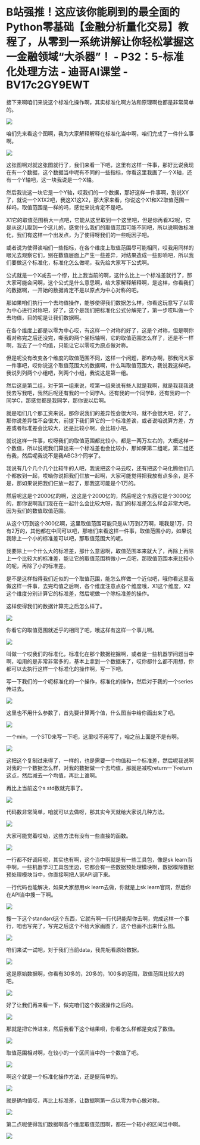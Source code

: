 # B站强推！这应该你能刷到的最全面的Python零基础【金融分析量化交易】教程了，从零到一系统讲解让你轻松掌握这一金融领域“大杀器”！ - P32：5-标准化处理方法 - 迪哥AI课堂 - BV17c2GY9EWT

接下来啊咱们来说这个标准化操作啊，其实标准化啊方法和原理啊也都是非常简单的。

![](img/0c30cf0a5fa2776b9fe64d75bb496e3a_1.png)

咱们先来看这个图啊，我为大家解释解释在标准化当中啊，咱们完成了一件什么事啊。

![](img/0c30cf0a5fa2776b9fe64d75bb496e3a_3.png)

这张图啊对就这张图就行了，我们来看一下吧，这里有这样一件事，那好比说我现在有一个数据，这个数据当中呢有不同的一些指标，你看这里我画了一个X轴，还有一个Y轴吧，这一块我说是一个X轴。

然后我说这一块它是一个Y轴，哎我们的一个数据，那好这样一件事啊，别说XY了，就说一个X1X2吧，我这X1这X2，那大家来看，你说这个X1和X2取值范围一样吗，取值范围是一样的吗，感觉来说肯定不是吧。

X1它的取值范围稍大一点吧，它能从这里取到一个这里吧，但是你再看X2呢，它是从这儿取到一个这儿的，感觉什么我们的取值范围可能不同吧，所以说啊做标准化，我们有这样一个出发点，为了使得呀我们的一些呃因子吧。

或者说为使得诶咱们一些指标，在各个维度上取值范围尽可能相同，哎我用同样的眼光去观察它们，别在数值层面上产生一些差异，对结果造成一些影响吧，所以我们要做这个标准化，标准化怎么做呢，我先给大家写下公式啊。

公式就是一个X减去一个缪，比上我当前的啊，这什么比上一个标准差就行了，那大家可能会问啊，这个公式是什么意思啊，给大家解释解释啊，是这样，你看我们的数据啊，一开始的数据肯定不是以原点为中心对称的吧。

那如果咱们执行一个去均值操作，能够使得我们数据怎么样，你看这玩意写了以零为中心进行对称吧，好了，这个是我们把标准化公式分解完了，第一步哎叫做一个去均值，目的呢是让我们数据啊。

在各个维度上都是以零为中心哎，有这样一个对称的好了，这是个对称，但是啊你看对称完之后还没完，嘶我的两个坐标轴啊，它的取值范围怎么样了，还是不一样啊，我去了一个均值，只能让它以零哎为原点做对称。

但是呢没有改变各个维度的取值范围不同，这样一个问题，那咋办啊，那我问大家一件事吧，哎你说这个取值范围大的数据啊，什么叫取值范围大，我说我这样吧，我说列列两个小组吧，列两个小组，我说这是第一组。

然后这是第二组，对于第一组来说，哎第一组来说有些人就是我啊，就是我我我说我去写我吧，我然后呢还有我的一个同学A，还有我的一个同学B，还有我的一个同学C，那感觉都是我同学，那你说以后啊。

就是咱们几个那工资来说，那你说我们的差异性会很大吗，就不会很大吧，好了，那你说差异性不会很大，前提下我们算它的一个标准差诶，或者说咱说算方差，方差或者标准差会比较大，还是比较小啊，会比较小吧。

就说这样一件事，哎呀我们的取值范围都比较小，都是一两万左右的，大概这样一个数值，所以说呢我们算出来一个标准差也会比较小，那如果第二组呢，第二组还有我，然后呢我说不是我ABC3个同学了。

我说有几个几个几个比较牛的人吧，我说把这个马云哎，还有把这个马化腾他们几个都放到一起，哎呦你说把我们仨放一起啊，大家可能觉得把我放有点多余，是不是，那如果说把我们仨放一起了，那我这可能是个1万的。

然后呢这是个2000亿的啊，这这是个2000亿的，然后呢这个东西它是个3000亿的，那你说啊我们现在在一起什么会比较大呀，我们的标准差怎么样会非常大吧，因为我们的数值取值范围。

从这个1万到这个300亿啊，这里取值范围可能只是从1万到2万啊，哦我是1万，只有2万的，其他都在中间可以吧，那咱们来看这样一件事，取值范围小的，如果说我除上一个小的标准差可以吧，那取值范围大的呢。

我要除上一个什么大的标准差，那什么意思啊，取值范围本来就大了，再除上再除上一个比较大的标准差，能让它的取值范围稍微小一点吧，那取值范围本来比较小的呢，再除了小的标准差。

是不是这样指得我们近似的一个取值范围，能怎么样做一个近似吧，哦你看这里我做这样一件事，去完均值之后啊，各个维度注意点各个维度哦，X1这个维度，X2这个维度分别计算它的标准差，然后呢做一个除标准差的操作。

这样使得我们的数据计算完之后怎么样了。

![](img/0c30cf0a5fa2776b9fe64d75bb496e3a_5.png)

你看它的取值范围就近乎的相同了吧，哦这样有这样一个事儿啊。

![](img/0c30cf0a5fa2776b9fe64d75bb496e3a_7.png)

叫做一个哎我们的标准化，标准化在那个数据挖掘啊，或者是一些机器学问题当中啊，咱用的是非常非常多的，基本上拿到一个数据来了，哎你都什么都不用想，你都可以去执行这样一个标准化的操作啊，写一下吧。

写一下我们的一个呃标准化的一个操作，标准化的操作，然后对于我的一个series传进去。

![](img/0c30cf0a5fa2776b9fe64d75bb496e3a_9.png)

这里也不用什么参数了，首先要计算两个值，什么图当中给你画出来了吧。

![](img/0c30cf0a5fa2776b9fe64d75bb496e3a_11.png)

一个min，一个STD来写一下吧，这里哎不用写了，咱之前上面是不是有啊。

![](img/0c30cf0a5fa2776b9fe64d75bb496e3a_13.png)

这把这个复制过来得了，一样的，也是需要一个均值和一个标准差，然后呢我说啊对我的一个数据怎么样，对我的数据做一个去均值，那就是减哎return一下return这点，然后减去一个均值，再比上谁啊。

再比上当前这个s std数就完事了。

![](img/0c30cf0a5fa2776b9fe64d75bb496e3a_15.png)

代码数非常简单，咱就可以去做呀，那其实今天就给大家说几种方法。

![](img/0c30cf0a5fa2776b9fe64d75bb496e3a_17.png)

大家可能觉着哎呦，这些方法有没有一些直接的函数。

![](img/0c30cf0a5fa2776b9fe64d75bb496e3a_19.png)

一行都不好调用呢，其实也有啊，这个当中啊就是有一些工具包，像是sk learn当中啊，一些机器学习工具包里边，它都会有一些数据预处理模块啊，数据模除数据预处理模块当中，你直接啊把人家API调下来。

一行代码也能解决，如果大家想用sk learn去做，你就是上sk learn官网，然后你在API当中搜一下啊。



![](img/0c30cf0a5fa2776b9fe64d75bb496e3a_21.png)

搜一下这个standard这个东西，它就有啊一行代码能帮你去啊，完成这样一个事行，咱也写完了，写完之后这个不给大家画图了，这个也画不出来什么图。



![](img/0c30cf0a5fa2776b9fe64d75bb496e3a_23.png)

咱们来试一试吧，对于我们当前data，我先呃看原始数据。

![](img/0c30cf0a5fa2776b9fe64d75bb496e3a_25.png)

这是原始数据啊，你看有30多的，20多的，100多的范围，取值范围比较大的吧。

![](img/0c30cf0a5fa2776b9fe64d75bb496e3a_27.png)

好了让我们再来看一下，做完咱们这个数据操作之后的。

![](img/0c30cf0a5fa2776b9fe64d75bb496e3a_29.png)

那就是把它传进来，然后我看下这个结果呗，你看怎么样都是变成了数值。

![](img/0c30cf0a5fa2776b9fe64d75bb496e3a_31.png)

取值范围相对啊，在较小的一个区间当中的一个数值了吧。

![](img/0c30cf0a5fa2776b9fe64d75bb496e3a_33.png)

啊这个就是一个标准化操作方法，还是挺简单的。

![](img/0c30cf0a5fa2776b9fe64d75bb496e3a_35.png)

就是确均值哎，再比上标准差，让数据啊第一点以零为中心做对称。

![](img/0c30cf0a5fa2776b9fe64d75bb496e3a_37.png)

第二点呢使得我们数据啊各个维度取值范围啊，都在一个较小的区间当中啊。

![](img/0c30cf0a5fa2776b9fe64d75bb496e3a_39.png)